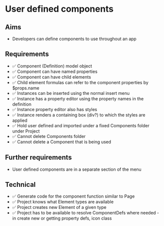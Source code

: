 User defined components
=======================

Aims
----

- Developers can define components to use throughout an app

Requirements
------------

- ✅ Component (Definition) model object
- ✅ Component can have named properties
- ✅ Component can have child elements
- ✅ Child element formulas can refer to the component properties by $props.name
- ✅ Instances can be inserted using the normal insert menu
- ✅ Instance has a property editor using the property names in the definition
- ✅ Instance property editor also has styles
- ✅ Instance renders a containing box (div?) to which the styles are applied
- ✅ Hold user defined and imported under a fixed Components folder under Project
- ✅ Cannot delete Components folder
- ✅ Cannot delete a Component that is being used

Further requirements
--------------------
- User defined components are in a separate section of the menu

Technical
---------

- ✅ Generate code for the component function similar to Page
- ✅ Project knows what Element types are available
- ✅ Project creates new Element of a given type
- ✅ Project has to be available to resolve ComponentDefs where needed - in create new or getting property defs, icon class
